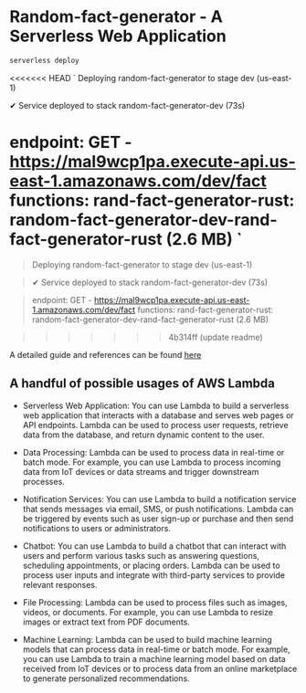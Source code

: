 # Random-fact-generator - A Serverless Web Application

```bash
serverless deploy
```
<<<<<<< HEAD
`
Deploying random-fact-generator to stage dev (us-east-1)

✔ Service deployed to stack random-fact-generator-dev (73s)

endpoint: GET - https://mal9wcp1pa.execute-api.us-east-1.amazonaws.com/dev/fact
functions:
  rand-fact-generator-rust: random-fact-generator-dev-rand-fact-generator-rust (2.6 MB)
`
=======

> Deploying random-fact-generator to stage dev (us-east-1)

> ✔ Service deployed to stack random-fact-generator-dev (73s)

> endpoint: GET - https://mal9wcp1pa.execute-api.us-east-1.amazonaws.com/dev/fact
> functions:
>   rand-fact-generator-rust: random-fact-generator-dev-rand-fact-generator-rust (2.6 MB)

>>>>>>> 4b314ff (update readme)

A detailed guide and references can be found [here](https://github.com/nogibjj/rust-on-aws-lambda)

## A handful of possible usages of AWS Lambda
* Serverless Web Application: You can use Lambda to build a serverless web application that interacts with a database and serves web pages or API endpoints. Lambda can be used to process user requests, retrieve data from the database, and return dynamic content to the user.

* Data Processing: Lambda can be used to process data in real-time or batch mode. For example, you can use Lambda to process incoming data from IoT devices or data streams and trigger downstream processes.

* Notification Services: You can use Lambda to build a notification service that sends messages via email, SMS, or push notifications. Lambda can be triggered by events such as user sign-up or purchase and then send notifications to users or administrators.

* Chatbot: You can use Lambda to build a chatbot that can interact with users and perform various tasks such as answering questions, scheduling appointments, or placing orders. Lambda can be used to process user inputs and integrate with third-party services to provide relevant responses.

* File Processing: Lambda can be used to process files such as images, videos, or documents. For example, you can use Lambda to resize images or extract text from PDF documents.

* Machine Learning: Lambda can be used to build machine learning models that can process data in real-time or batch mode. For example, you can use Lambda to train a machine learning model based on data received from IoT devices or to process data from an online marketplace to generate personalized recommendations.